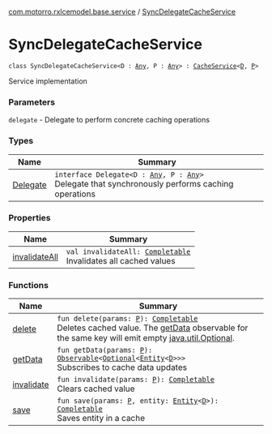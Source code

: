 [com.motorro.rxlcemodel.base.service](../index.md) / [SyncDelegateCacheService](./index.md)

# SyncDelegateCacheService

`class SyncDelegateCacheService<D : `[`Any`](https://kotlinlang.org/api/latest/jvm/stdlib/kotlin/-any/index.html)`, P : `[`Any`](https://kotlinlang.org/api/latest/jvm/stdlib/kotlin/-any/index.html)`> : `[`CacheService`](../-cache-service/index.md)`<`[`D`](index.md#D)`, `[`P`](index.md#P)`>`

Service implementation

### Parameters

`delegate` - Delegate to perform concrete caching operations

### Types

| Name | Summary |
|---|---|
| [Delegate](-delegate/index.md) | `interface Delegate<D : `[`Any`](https://kotlinlang.org/api/latest/jvm/stdlib/kotlin/-any/index.html)`, P : `[`Any`](https://kotlinlang.org/api/latest/jvm/stdlib/kotlin/-any/index.html)`>`<br>Delegate that synchronously performs caching operations |

### Properties

| Name | Summary |
|---|---|
| [invalidateAll](invalidate-all.md) | `val invalidateAll: `[`Completable`](http://reactivex.io/RxJava/3.x/javadoc/io/reactivex/rxjava3/core/Completable.html)<br>Invalidates all cached values |

### Functions

| Name | Summary |
|---|---|
| [delete](delete.md) | `fun delete(params: `[`P`](index.md#P)`): `[`Completable`](http://reactivex.io/RxJava/3.x/javadoc/io/reactivex/rxjava3/core/Completable.html)<br>Deletes cached value. The [getData](get-data.md) observable for the same key will emit empty [java.util.Optional](http://docs.oracle.com/javase/6/docs/api/java/util/Optional.html). |
| [getData](get-data.md) | `fun getData(params: `[`P`](index.md#P)`): `[`Observable`](http://reactivex.io/RxJava/3.x/javadoc/io/reactivex/rxjava3/core/Observable.html)`<`[`Optional`](http://docs.oracle.com/javase/6/docs/api/java/util/Optional.html)`<`[`Entity`](../../com.motorro.rxlcemodel.base.entity/-entity/index.md)`<`[`D`](index.md#D)`>>>`<br>Subscribes to cache data updates |
| [invalidate](invalidate.md) | `fun invalidate(params: `[`P`](index.md#P)`): `[`Completable`](http://reactivex.io/RxJava/3.x/javadoc/io/reactivex/rxjava3/core/Completable.html)<br>Clears cached value |
| [save](save.md) | `fun save(params: `[`P`](index.md#P)`, entity: `[`Entity`](../../com.motorro.rxlcemodel.base.entity/-entity/index.md)`<`[`D`](index.md#D)`>): `[`Completable`](http://reactivex.io/RxJava/3.x/javadoc/io/reactivex/rxjava3/core/Completable.html)<br>Saves entity in a cache |
